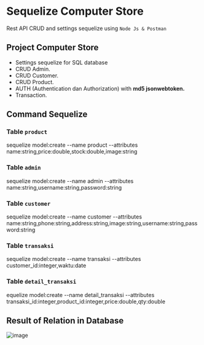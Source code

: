 # Sequelize Computer Store
Rest API CRUD and settings sequelize using `Node Js & Postman`


## Project Computer Store
<ul>
  <li>Settings sequelize for SQL database</li>
  <li>CRUD Admin.</li>
  <li>CRUD Customer.</li>
  <li>CRUD Product.</li>
  <li>AUTH (Authentication dan Authorization) with <strong> md5 jsonwebtoken.</strong> </li>
  <li>Transaction.</li>
</ul>

## Command Sequelize
### Table `product`
sequelize model:create --name product --attributes name:string,price:double,stock:double,image:string

### Table `admin`
sequelize model:create --name admin --attributes name:string,username:string,password:string

### Table `customer` 
sequelize model:create --name customer --attributes name:string,phone:string,address:string,image:string,username:string,password:string

### Table `transaksi`
sequelize model:create --name transaksi --attributes customer_id:integer,waktu:date

### Table `detail_transaksi`
equelize model:create --name detail_transaksi --attributes transaksi_id:integer,product_id:integer,price:double,qty:double


## Result of Relation in Database

![image](https://user-images.githubusercontent.com/87308406/156081931-56acf1c6-d29b-4f9d-98a2-928c3ebeb162.png)
